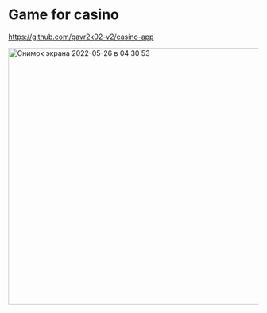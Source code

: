 # Game for casino 

https://github.com/gavr2k02-v2/casino-app

<img width="516" alt="Снимок экрана 2022-05-26 в 04 30 53" src="https://user-images.githubusercontent.com/102209956/170458608-4861555f-8106-43e0-875b-27768d1c2623.png">
